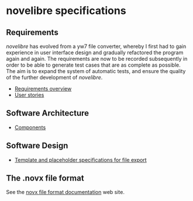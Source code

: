 # novelibre specifications


## Requirements

*novelibre* has evolved from a yw7 file converter, whereby I first had to gain experience 
in user interface design and gradually refactored the program again and again. 
The requirements are now to be recorded subsequently in order to be able to generate 
test cases that are as complete as possible. 
The aim is to expand the system of automatic tests, and ensure the quality of 
the further development of *novelibre*.


- [Requirements overview](specs/requirements_overview.md)
- [User stories](specs/user_stories.md)


## Software Architecture

- [Components](specs/components.md)


## Software Design

- [Template and placeholder specifications for file export](specs/specifications_for_file_export.md)


## The .novx file format

See the [novx file format documentation](https://peter88213.github.io/novxlib-docs/the_novx_file_format.html) web site.

